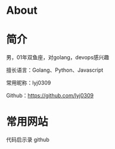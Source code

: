# About


# 简介

男，01年双鱼座，对golang，devops感兴趣

擅长语言：Golang、Python、Javascript

常用昵称：lyj0309

Github：https://github.com/lyj0309

# 常用网站

代码启示录
github



